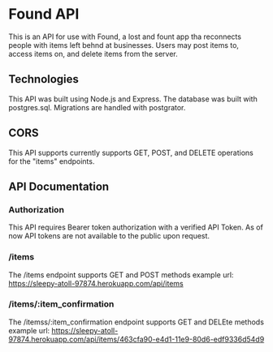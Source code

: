 # Found API

This is an API for use with Found, a lost and fount app tha reconnects people with items left behnd at businesses. Users may post items to, access items on, and delete items from the server. 

## Technologies

This API was built using Node.js and Express. The database was built with postgres.sql. Migrations are handled with postgrator. 

## CORS

This API supports currently supports GET, POST, and DELETE operations for the "items" endpoints.

## API Documentation

### Authorization

This API requires Bearer token authorization with a verified API Token. As of now API tokens are not available to the public upon request.

### /items

The /items endpoint supports GET and POST methods 
example url: https://sleepy-atoll-97874.herokuapp.com/api/items

### /items/:item_confirmation

The /itemss/:item_confirmation endpoint supports GET and DELEte methods
example url: https://sleepy-atoll-97874.herokuapp.com/api/items/463cfa90-e4d1-11e9-80d6-edf9336d54d9

